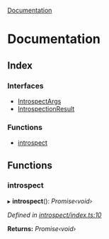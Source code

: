 [Documentation](README.md)

# Documentation

## Index

### Interfaces

* [IntrospectArgs](interfaces/introspectargs.md)
* [IntrospectionResult](interfaces/introspectionresult.md)

### Functions

* [introspect](README.md#introspect)

## Functions

###  introspect

▸ **introspect**(): *Promise‹void›*

*Defined in [introspect/index.ts:10](https://github.com/badbatch/graphql-box/blob/cf51f3c/packages/cli/src/introspect/index.ts#L10)*

**Returns:** *Promise‹void›*

